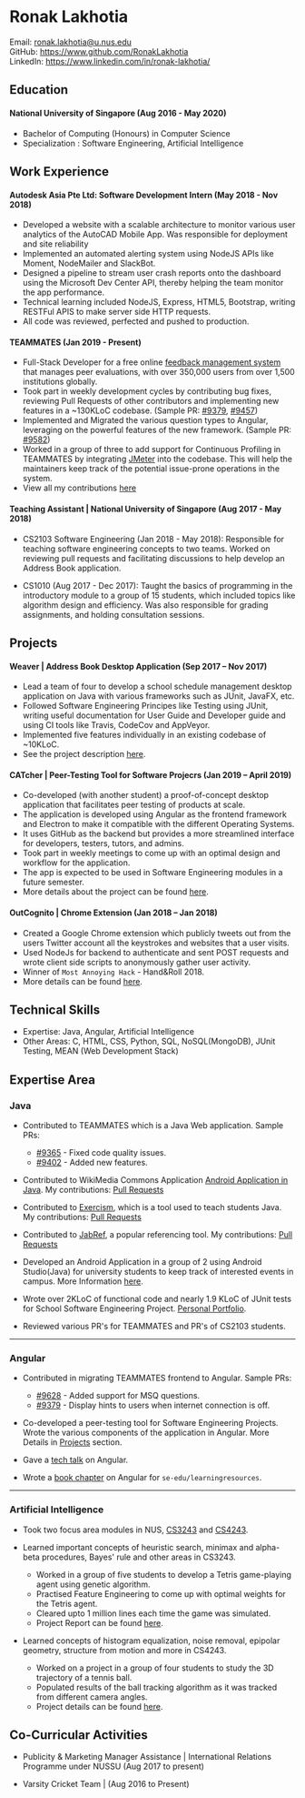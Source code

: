 # Ronak Lakhotia

Email: ronak.lakhotia@u.nus.edu <br>
GitHub: https://www.github.com/RonakLakhotia <br>
LinkedIn: https://www.linkedin.com/in/ronak-lakhotia/

## Education

#### National University of Singapore (Aug 2016 - May 2020)
- Bachelor of Computing (Honours) in Computer Science
- Specialization : Software Engineering, Artificial Intelligence

## Work Experience

#### Autodesk Asia Pte Ltd: Software Development Intern (May 2018 - Nov 2018)

- Developed a website with a scalable architecture to monitor various user analytics of the AutoCAD Mobile App. Was responsible for deployment and site reliability
- Implemented an automated alerting system using NodeJS APIs like Moment, NodeMailer and SlackBot.
- Designed a pipeline to stream user crash reports onto the dashboard using the Microsoft Dev Center API, thereby helping the team monitor the app performance.
- Technical learning included NodeJS, Express, HTML5, Bootstrap, writing RESTFul APIS to make server side HTTP requests.
- All code was reviewed, perfected and pushed to production.

#### TEAMMATES (Jan 2019 - Present)

- Full-Stack Developer for a free online [feedback management system](http://teammatesv4.appspot.com/) that manages peer evaluations, with over 350,000 users from over 1,500 institutions globally.
- Took part in weekly development cycles by contributing bug fixes, reviewing Pull Requests of other contributors and implementing new features in a ~130KLoC codebase. (Sample PR: [#9379](https://github.com/TEAMMATES/teammates/pull/9379), [#9457](https://github.com/TEAMMATES/teammates/pull/9457))
- Implemented and Migrated the various question types to Angular, leveraging on the powerful features of the new framework. (Sample PR: [#9582](https://github.com/TEAMMATES/teammates/pull/9528))
- Worked in a group of three to add support for Continuous Profiling in TEAMMATES by integrating [JMeter](https://jmeter.apache.org/) into the codebase. This will help the maintainers keep track of the potential issue-prone operations in the system.
- View all my contributions [here](https://github.com/TEAMMATES/teammates/pulls/RonakLakhotia)

#### Teaching Assistant | National University of Singapore (Aug 2017 - May 2018)

- CS2103 Software Engineering (Jan 2018 - May 2018): Responsible for teaching software engineering concepts to two teams. Worked on reviewing pull requests and facilitating discussions to help develop an Address Book application.

- CS1010 (Aug 2017 - Dec 2017): Taught the basics of programming in the introductory module to a group of 15 students, which included topics like algorithm design and efficiency. Was also responsible for grading assignments, and holding consultation sessions.

## Projects

#### Weaver | Address Book Desktop Application	(Sep 2017 – Nov 2017)

- Lead a team of four to develop a school schedule management desktop application on Java with various frameworks such as JUnit, JavaFX, etc.
- Followed Software Engineering Principes like Testing using JUnit, writing useful documentation for User Guide and Developer guide and using CI tools like Travis, CodeCov and AppVeyor.
- Implemented five features individually in an existing codebase of ~10KLoC.
- See the project description [here](https://github.com/CS2103AUG2017-W13-B2/main).

#### CATcher | Peer-Testing Tool for Software Projecrs (Jan 2019 – April 2019)

- Co-developed (with another student) a proof-of-concept desktop application that facilitates peer testing of products at scale.
- The application is developed using Angular as the frontend framework and Electron to make it compatible with the different Operating Systems.
- It uses GitHub as the backend but provides a more streamlined interface for developers, testers, tutors, and admins.
- Took part in weekly meetings to come up with an optimal design and workflow for the application.
- The app is expected to be used in Software Engineering modules in a future semester.
- More details about the project can be found [here](https://github.com/testathor/CATcher/blob/master/README.md).

#### OutCognito | Chrome Extension (Jan 2018 – Jan 2018)

- Created a Google Chrome extension which publicly tweets out from the users Twitter account all the keystrokes and websites that a user visits.
- Used NodeJs for backend to authenticate and sent POST requests and wrote client side scripts to anonymously gather user activity.
- Winner of `Most Annoying Hack` - Hand&Roll 2018.
- More details can be found [here](https://github.com/RonakLakhotia/chrome-twitter-extension).

## Technical Skills

- Expertise: Java, Angular, Artificial Intelligence
- Other Areas: C, HTML, CSS, Python, SQL, NoSQL(MongoDB), JUnit Testing, MEAN (Web Development Stack)

## Expertise Area

### Java

- Contributed to TEAMMATES which is a Java Web application. Sample PRs:
    * [#9365](https://github.com/TEAMMATES/teammates/pull/9365) - Fixed code quality issues.
    * [#9402](https://github.com/TEAMMATES/teammates/pull/9402) - Added new features.
    
- Contributed to WikiMedia Commons Application [Android Application in Java](https://github.com/commons-app/apps-android-commons/). My contributions: [Pull Requests](https://github.com/commons-app/apps-android-commons/pull/2359)
- Contributed to [Exercism](https://github.com/exercism/java), which is a tool used to teach students Java. My contributions: [Pull Requests](https://github.com/exercism/java/pulls?q=is%3Apr+author%3ARonakLakhotia+is%3Aclosed)
- Contributed to [JabRef](https://github.com/JabRef/jabref/), a popular referencing tool. My contributions: [Pull Requests](https://github.com/JabRef/jabref/pulls?q=is%3Apr+author%3ARonakLakhotia+is%3Aclosed)
- Developed an Android Application in a group of 2 using Android Studio(Java) for university students to keep track of interested events in campus. More Information [here](https://github.com/NUSEvents/NusEvents).
- Wrote over 2KLoC of functional code and nearly 1.9 KLoC of JUnit tests for School Software Engineering Project. [Personal Portfolio](https://cs2103aug2017-w13-b2.github.io/main/team/RonakLakhotia.html).
- Reviewed various PR's for TEAMMATES and PR's of CS2103 students.

---

### Angular

- Contributed in migrating TEAMMATES frontend to Angular. Sample PRs:
    * [#9628](https://github.com/TEAMMATES/teammates/pull/9628) - Added support for MSQ questions.
    * [#9379](https://github.com/TEAMMATES/teammates/pull/9379) - Display hints to users when internet connection is off. 
  
- Co-developed a peer-testing tool for Software Engineering Projects. Wrote the various components of the application in Angular. More Details in [Projects](https://github.com/nus-cs3281/2019/blob/master/students/ronakLakhotia/resume.md#Projects) section.
- Gave a [tech talk](https://github.com/nus-cs3281/2019/issues/34) on Angular.
- Wrote a [book chapter](https://github.com/se-edu/learningresources/pull/76) on Angular for `se-edu/learningresources`.

---

### Artificial Intelligence

- Took two focus area modules in NUS, [CS3243](https://nusmods.com/modules/CS3243/introduction-to-artificial-intelligence) and [CS4243](https://nusmods.com/modules/CS4243/computer-vision-and-pattern-recognition).
- Learned important concepts of heuristic search, minimax and alpha-beta procedures, Bayes' rule and other areas in CS3243.
    * Worked in a group of five students to develop a Tetris game-playing agent using genetic algorithm.
    * Practised Feature Engineering to come up with optimal weights for the Tetris agent.
    * Cleared upto 1 million lines each time the game was simulated.
    * Project Report can be found [here](https://github.com/RonakLakhotia/CS3243-TetrisAI/blob/master/Report.pdf).
    
- Learned concepts of histogram equalization, noise removal, epipolar geometry, structure from motion and more in CS4243.
    * Worked on a project in a group of four students to study the 3D trajectory of a tennis ball.
    * Populated results of the ball tracking algorithm as it was tracked from different camera angles.
    * Project details can be found [here](https://github.com/RonakLakhotia/table-tennis-ball-trajectory).
    
## Co-Curricular Activities

- Publicity & Marketing Manager Assistance | International Relations Programme under NUSSU (Aug 2017 to present)

- Varsity Cricket Team | (Aug 2016 to Present)
